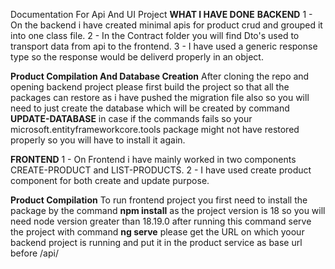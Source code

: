 Documentation For Api And UI Project
**WHAT I HAVE DONE**
**BACKEND**
1 - On the backend i have created minimal apis for product crud and grouped it into one class file.
2 - In the Contract folder you will find Dto's used to transport data from api to the frontend.
3 - I have used a generic response type so the response would be deliverd properly in an object.

**Product Compilation And Database Creation**
After cloning the repo and opening backend project please first build the project so that all the packages can restore as i have pushed the migration file also so you will need to just create the database which will be created by command
**UPDATE-DATABASE**
in case if the commands fails so your microsoft.entityframeworkcore.tools package might not have restored properly so you will have to install it again.

**FRONTEND**
1 - On Frontend i have mainly worked in two components CREATE-PRODUCT and LIST-PRODUCTS.
2 - I have used create product component for both create and update purpose.

**Product Compilation**
To run frontend project you first need to install the package by the command **npm install** as the project version is 18 so you will need node version greater than 18.19.0 after running this command serve the project with command 
**ng serve** please get the URL on which yoour backend project is running and put it in the product service as base url before /api/
